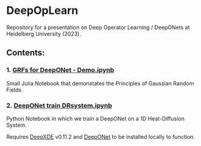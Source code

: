 # DeepOpLearn
Repository for a presentation on Deep Operator Learning / DeepONets at Heidelberg University (2023).

## Contents:


### 1. [GRFs for DeepONet - Demo.ipynb](GRFs%20for%20DeepONet%20-%20Demo.ipynb)

Small Julia Notebook that demonstates the Principles of Gaussian Random Fields.

### 2. [DeepONet train DRsystem.ipynb](DeepONet%20train%20DRsystem.ipynb)

Python Notebook in which we train a DeepONet on a 1D Heat-Diffusion System.

Requires [DeepXDE](https://github.com/lululxvi/deepxde) v0.11.2 and [DeepONet](https://github.com/lululxvi/deeponet) to be installed locally to function.
